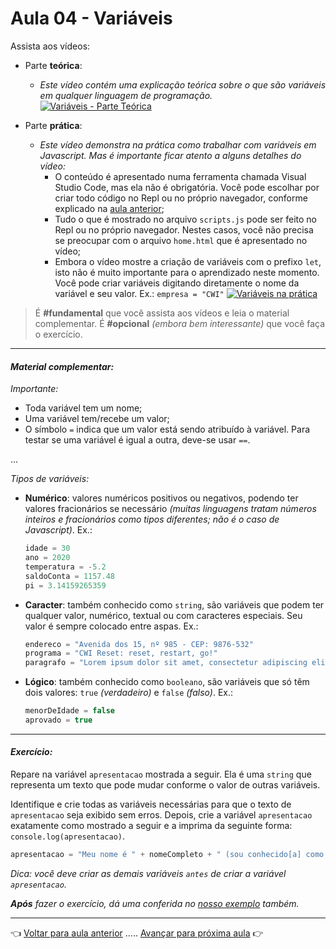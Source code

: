 # Aula 04 - Variáveis

Assista aos vídeos: 
* Parte **teórica**:
  * _Este vídeo contém uma explicação teórica sobre o que são variáveis em qualquer linguagem de programação._
  [![Variáveis - Parte Teórica](https://img.youtube.com/vi/-ny7Kqm0V68/0.jpg)](https://www.youtube.com/watch?v=-ny7Kqm0V68)

* Parte **prática**:
  * _Este vídeo demonstra na prática como trabalhar com variáveis em Javascript. Mas é importante ficar atento a alguns detalhes do vídeo:_
    * O conteúdo é apresentado numa ferramenta chamada Visual Studio Code, mas ela não é obrigatória. Você pode escolhar por criar todo código no Repl ou no próprio navegador, conforme explicado na [aula anterior](../aula03/aula.md);
    * Tudo o que é mostrado no arquivo `scripts.js` pode ser feito no Repl ou no próprio navegador. Nestes casos, você não precisa se preocupar com o arquivo `home.html` que é apresentado no vídeo;
    * Embora o vídeo mostre a criação de variáveis com o prefixo `let`, isto não é muito importante para o aprendizado neste momento. Você pode criar variáveis digitando diretamente o nome da variável e seu valor. Ex.: `empresa = "CWI"`
    [![Variáveis na prática](https://img.youtube.com/vi/Qxz5TKqYkCg/0.jpg)](https://www.youtube.com/watch?v=Qxz5TKqYkCg)

> É **#fundamental** que você assista aos vídeos e leia o material complementar. É **#opcional** _(embora bem interessante)_ que você faça o exercício.

---

#### _Material complementar:_

_Importante:_

* Toda variável tem um nome;
* Uma variável tem/recebe um valor;
* O símbolo `=` indica que um valor está sendo atribuído à variável. Para testar se uma variável é igual a outra, deve-se usar `==`.

...

_Tipos de variáveis:_

* **Numérico**: valores numéricos positivos ou negativos, podendo ter valores fracionários se necessário _(muitas linguagens tratam números inteiros e fracionários como tipos diferentes; não é o caso de Javascript)_. Ex.:
  ```javascript
  idade = 30
  ano = 2020
  temperatura = -5.2
  saldoConta = 1157.48
  pi = 3.14159265359
  ```

* **Caracter**: também conhecido como `string`, são variáveis que podem ter qualquer valor, numérico, textual ou com caracteres especiais. Seu valor é sempre colocado entre aspas. Ex.:
  ```javascript
  endereco = "Avenida dos 15, nº 985 - CEP: 9876-532"
  programa = "CWI Reset: reset, restart, go!"
  paragrafo = "Lorem ipsum dolor sit amet, consectetur adipiscing elit, sed do eiusmod tempor incididunt ut labore et dolore magna aliqua. Ut enim ad minim veniam, quis nostrud exercitation ullamco laboris nisi ut aliquip ex ea commodo consequat. Duis aute irure dolor in reprehenderit in voluptate velit esse cillum dolore eu fugiat nulla pariatur. Excepteur sint occaecat cupidatat non proident, sunt in culpa qui officia deserunt mollit anim id est laborum."
  ```

* **Lógico**: também conhecido como `booleano`, são variáveis que só têm dois valores: `true` _(verdadeiro)_ e `false` _(falso)_. Ex.:
  ```javascript
  menorDeIdade = false
  aprovado = true
  ```

---

#### _Exercício:_

Repare na variável `apresentacao` mostrada a seguir. Ela é uma `string` que representa um texto que pode mudar conforme o valor de outras variáveis.

Identifique e crie todas as variáveis necessárias para que o texto de `apresentacao` seja exibido sem erros. Depois, crie a variável `apresentacao` exatamente como mostrado a seguir e a imprima da seguinte forma: `console.log(apresentacao)`.

```javascript
apresentacao = "Meu nome é " + nomeCompleto + " (sou conhecido[a] como " + apelido + ") e tenho " + idade + " anos. Nasci no dia " + dataNascimento + ", na cidade de " + localNascimento + ". Tenho " + altura + "m de altura e atualmente estou " + (trabalhando ? "empregado" : "desempregado") + "."
```

_Dica: você deve criar as demais variáveis `antes` de criar a variável `apresentacao`._

_**Após** fazer o exercício, dá uma conferida no [nosso exemplo](resolucao.md) também._ 

---

👈 [Voltar para aula anterior](../aula03/aula.md) ..... [Avançar para próxima aula](../aula05/aula.md) 👉